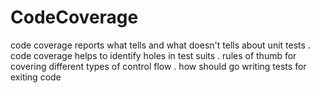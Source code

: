 # CodeCoverage
 code coverage reports what tells and what doesn't tells about unit tests . code coverage helps to identify holes in test suits . rules of thumb for covering different types of control flow . how should go writing tests for exiting code
